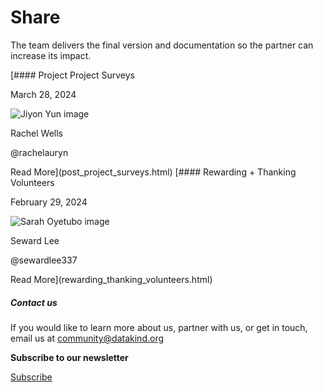 




Share
=====


The team delivers the final version and documentation so the partner can increase its impact.








[#### Project Project Surveys


March 28, 2024


![Jiyon Yun image](https://avatars.githubusercontent.com/u/95733281?s=72)


Rachel Wells


@rachelauryn



Read More](post_project_surveys.html)
[#### Rewarding \+ Thanking Volunteers


February 29, 2024


![Sarah Oyetubo image](https://avatars.githubusercontent.com/u/70516588?s=72)


Seward Lee


@sewardlee337



Read More](rewarding_thanking_volunteers.html)





##### Contact us


If you would like to learn more about us, partner with us, or get in touch, email us at community@datakind.org




**Subscribe to our newsletter**
  

[Subscribe](https://www.datakind.org/subscribe/)



